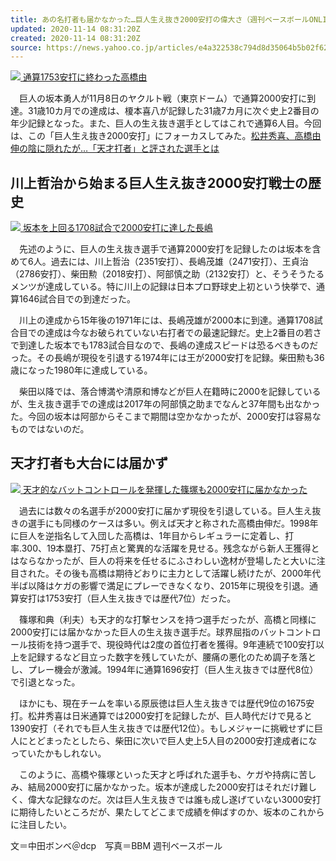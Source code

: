 ```yaml
---
title: あの名打者も届かなかった…巨人生え抜き2000安打の偉大さ（週刊ベースボールONLINE）
updated: 2020-11-14 08:31:20Z
created: 2020-11-14 08:31:20Z
source: https://news.yahoo.co.jp/articles/e4a322538c794d8d35064b5b02f6204a22a6cf47
---
```


[![](https://amd-pctr.c.yimg.jp/r/iwiz-amd/20201114-00000006-baseballo-000-2-view.jpg?w=614&h=640&q=90&exp=10800&pri=l) 通算1753安打に終わった高橋由](https://news.yahoo.co.jp/articles/e4a322538c794d8d35064b5b02f6204a22a6cf47/images/000)

　巨人の坂本勇人が11月8日のヤクルト戦（東京ドーム）で通算2000安打に到達。31歳10カ月での達成は、榎本喜八が記録した31歳7カ月に次ぐ史上2番目の年少記録となった。また、巨人の生え抜き選手としてはこれで通算6人目。今回は、この「巨人生え抜き2000安打」にフォーカスしてみた。[松井秀喜、高橋由伸の陰に隠れたが…「天才打者」と評された選手とは](http://column.sp.baseball.findfriends.jp/?pid=column_detail&id=097-20200814-12&from=ynews)

## 川上哲治から始まる巨人生え抜き2000安打戦士の歴史

[![](https://amd-pctr.c.yimg.jp/r/iwiz-amd/20201114-00000006-baseballo-001-2-view.jpg?w=610&h=640&q=90&exp=10800&pri=l) 坂本を上回る1708試合で2000安打に達した長嶋](https://news.yahoo.co.jp/articles/e4a322538c794d8d35064b5b02f6204a22a6cf47/images/001)

　先述のように、巨人の生え抜き選手で通算2000安打を記録したのは坂本を含めて6人。過去には、川上哲治（2351安打）、長嶋茂雄（2471安打）、王貞治（2786安打）、柴田勲（2018安打）、阿部慎之助（2132安打）と、そうそうたるメンツが達成している。特に川上の記録は日本プロ野球史上初という快挙で、通算1646試合目での到達だった。

　川上の達成から15年後の1971年には、長嶋茂雄が2000本に到達。通算1708試合目での達成は今なお破られていない右打者での最速記録だ。史上2番目の若さで到達した坂本でも1783試合目なので、長嶋の達成スピードは恐るべきものだった。その長嶋が現役を引退する1974年には王が2000安打を記録。柴田勲も36歳になった1980年に達成している。

　柴田以降では、落合博満や清原和博などが巨人在籍時に2000を記録しているが、生え抜き選手での達成は2017年の阿部慎之助までなんと37年間も出なかった。今回の坂本は阿部からそこまで期間は空かなかったが、2000安打は容易なものではないのだ。

## 天才打者も大台には届かず

[![](https://amd-pctr.c.yimg.jp/r/iwiz-amd/20201114-00000006-baseballo-002-2-view.jpg?w=503&h=640&q=90&exp=10800&pri=l) 天才的なバットコントロールを発揮した篠塚も2000安打に届かなかった](https://news.yahoo.co.jp/articles/e4a322538c794d8d35064b5b02f6204a22a6cf47/images/002)

　過去には数々の名選手が2000安打に届かず現役を引退している。巨人生え抜きの選手にも同様のケースは多い。例えば天才と称された高橋由伸だ。1998年に巨人を逆指名して入団した高橋は、1年目からレギュラーに定着し、打率.300、19本塁打、75打点と驚異的な活躍を見せる。残念ながら新人王獲得とはならなかったが、巨人の将来を任せるにふさわしい逸材が登場したと大いに注目された。その後も高橋は期待どおりに主力として活躍し続けたが、2000年代半ば以降はケガの影響で満足にプレーできなくなり、2015年に現役を引退。通算安打は1753安打（巨人生え抜きでは歴代7位）だった。

　篠塚和典（利夫）も天才的な打撃センスを持つ選手だったが、高橋と同様に2000安打には届かなかった巨人の生え抜き選手だ。球界屈指のバットコントロール技術を持つ選手で、現役時代は2度の首位打者を獲得。9年連続で100安打以上を記録するなど目立った数字を残していたが、腰痛の悪化のため調子を落とし、プレー機会が激減。1994年に通算1696安打（巨人生え抜きでは歴代8位）で引退となった。

　ほかにも、現在チームを率いる原辰徳は巨人生え抜きでは歴代9位の1675安打。松井秀喜は日米通算では2000安打を記録したが、巨人時代だけで見ると1390安打（それでも巨人生え抜きでは歴代12位）。もしメジャーに挑戦せずに巨人にとどまったとしたら、柴田に次いで巨人史上5人目の2000安打達成者になっていたかもしれない。

　このように、高橋や篠塚といった天才と呼ばれた選手も、ケガや持病に苦しみ、結局2000安打に届かなかった。坂本が達成した2000安打はそれだけ難しく、偉大な記録なのだ。次は巨人生え抜きでは誰も成し遂げていない3000安打に期待したいところだが、果たしてどこまで成績を伸ばすのか、坂本のこれからに注目したい。

文＝中田ボンベ＠dcp　写真＝BBM
週刊ベースボール